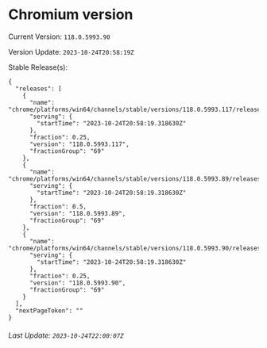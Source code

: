 # Chromium version

Current Version: `118.0.5993.90`

Version Update: `2023-10-24T20:58:19Z`

Stable Release(s):
```
{
  "releases": [
    {
      "name": "chrome/platforms/win64/channels/stable/versions/118.0.5993.117/releases/1698181099",
      "serving": {
        "startTime": "2023-10-24T20:58:19.318630Z"
      },
      "fraction": 0.25,
      "version": "118.0.5993.117",
      "fractionGroup": "69"
    },
    {
      "name": "chrome/platforms/win64/channels/stable/versions/118.0.5993.89/releases/1698181099",
      "serving": {
        "startTime": "2023-10-24T20:58:19.318630Z"
      },
      "fraction": 0.5,
      "version": "118.0.5993.89",
      "fractionGroup": "69"
    },
    {
      "name": "chrome/platforms/win64/channels/stable/versions/118.0.5993.90/releases/1698181099",
      "serving": {
        "startTime": "2023-10-24T20:58:19.318630Z"
      },
      "fraction": 0.25,
      "version": "118.0.5993.90",
      "fractionGroup": "69"
    }
  ],
  "nextPageToken": ""
}
```

###### Last Update: `2023-10-24T22:00:07Z`
        